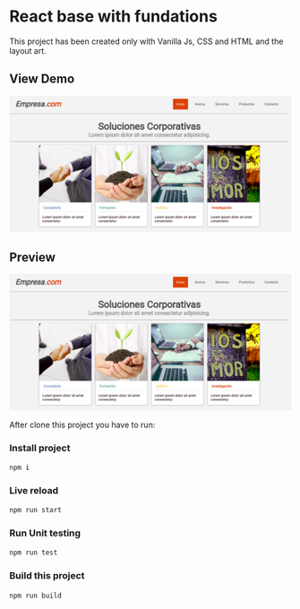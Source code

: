 # React base with fundations

This project has been created only with Vanilla Js, CSS and HTML and the layout art.


## View Demo
![](/preview.png)


## Preview
![](/preview.png)

After clone this project you have to run:
### Install project
```bash
npm i
```

### Live reload
```bash
npm run start
```
### Run Unit testing
```bash
npm run test
```
### Build this project
```bash
npm run build
```
